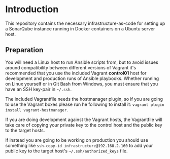 # Introduction

This repository contains the necessary infrastructure-as-code for setting up
a SonarQube instance running in Docker containers on a Ubuntu server host.

## Preparation
You will need a Linux host to run Ansible scripts from, but to avoid issues
around compatibility between different versions of Vagrant it's recommended
that you use the included Vagrant __control01__ host for development and
production runs of Ansible playbooks. Whether running on Linux yourself or
in Git Bash from Windows, you must ensure that you have an SSH key-pair in
`~/.ssh`.

The included Vagrantfile needs the hostmanager plugin, so if you are going
to use the Vagrant boxes please run he following to install it:
`vagrant plugin install vagrant-hostmanager`.

If you are doing development against the Vagrant hosts, the Vagrantfile will
take care of copying your private key to the control host and the public key
to the target hosts.

If instead you are going to be working on production you should use something
like `ssh-copy-id infrastructure@192.168.2.160` to add your public key to the
target host's `~/.ssh/authorized_keys` file.
